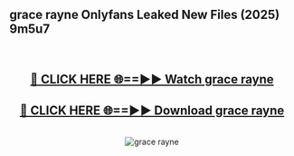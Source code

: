 <h2>grace rayne Onlyfans Leaked New Files (2025) 9m5u7</h2>
<br>
<div align="center">
<h2><a href="https://mediafiles.top/grace_rayne&ref=git" rel="nofollow">🔴 CLICK HERE 🌐==►► Watch grace rayne</a></h2>
<h2><a href="https://mediafiles.top/grace_rayne&ref=git" rel="nofollow">🔴 CLICK HERE 🌐==►► Download grace rayne</a></h2>
<br>
<a href="https://mediafiles.top/grace_rayne&ref=git" rel="nofollow" data-target="animated-image.originalLink"><img src="https://i.ibb.co.com/xMMVF88/686577567.gif" alt="grace rayne" style="max-width: 100%; display: inline-block;" data-target="animated-image.originalImage"></a>
</div>
<br>
<br>